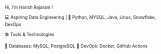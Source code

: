 Hi, I'm Harish Rajaram !

💻 Aspiring Data Engineering |
🔧 Python, MYSQL, Java, Linux, Snowflake, DevOps

🛠️ Tools & Technologies

🔹 Databases: MySQL, PostgreSQL
🔹 DevOps: Docker, GitHub Actions
